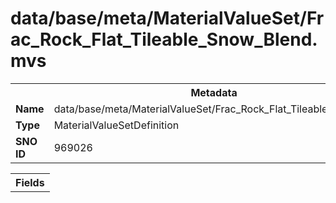 <h1>data/base/meta/MaterialValueSet/Frac_Rock_Flat_Tileable_Snow_Blend.mvs</h1><table><tr><th colspan="100%">Metadata</th></tr><tr><td><b>Name</b></td><td>data/base/meta/MaterialValueSet/Frac_Rock_Flat_Tileable_Snow_Blend.mvs</td></tr><tr><td><b>Type</b></td><td>MaterialValueSetDefinition</td></tr><tr><td><b>SNO ID</b></td><td>969026</td></tr></table>

<table><tr><th colspan="100%">Fields</th></tr></table>

